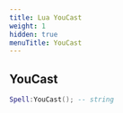 ```yaml
---
title: Lua YouCast
weight: 1
hidden: true
menuTitle: YouCast
---
```

## YouCast
```lua
Spell:YouCast(); -- string
```